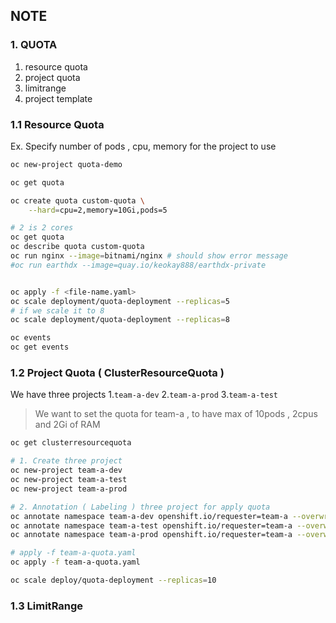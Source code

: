 ## NOTE 

### 1. QUOTA 
1. resource quota 
2. project quota 
3. limitrange 
4. project template 


### 1.1 Resource Quota 
Ex. Specify number of pods , cpu, memory for the project to use 

```bash 
oc new-project quota-demo 

oc get quota

oc create quota custom-quota \
    --hard=cpu=2,memory=10Gi,pods=5

# 2 is 2 cores 
oc get quota
oc describe quota custom-quota 
oc run nginx --image=bitnami/nginx # should show error message 
#oc run earthdx --image=quay.io/keokay888/earthdx-private


oc apply -f <file-name.yaml> 
oc scale deployment/quota-deployment --replicas=5
# if we scale it to 8
oc scale deployment/quota-deployment --replicas=8

oc events 
oc get events 

```


### 1.2 Project Quota ( ClusterResourceQuota )
We have three projects 
1.`team-a-dev`
2.`team-a-prod`
3.`team-a-test`

> We want to set the quota for team-a , to have max of 10pods , 2cpus and 2Gi of RAM

```bash
oc get clusterresourcequota 

# 1. Create three project 
oc new-project team-a-dev
oc new-project team-a-test
oc new-project team-a-prod

# 2. Annotation ( Labeling ) three project for apply quota 
oc annotate namespace team-a-dev openshift.io/requester=team-a --overwrite
oc annotate namespace team-a-test openshift.io/requester=team-a --overwrite
oc annotate namespace team-a-prod openshift.io/requester=team-a --overwrite

# apply -f team-a-quota.yaml
oc apply -f team-a-quota.yaml

oc scale deploy/quota-deployment --replicas=10
```
### 1.3 LimitRange 

